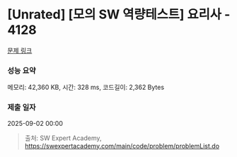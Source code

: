 # [Unrated] [모의 SW 역량테스트] 요리사 - 4128 

[문제 링크](https://swexpertacademy.com/main/code/problem/problemDetail.do?contestProbId=AWJR5apqD0EDFAXc) 

### 성능 요약

메모리: 42,360 KB, 시간: 328 ms, 코드길이: 2,362 Bytes

### 제출 일자

2025-09-02 00:00



> 출처: SW Expert Academy, https://swexpertacademy.com/main/code/problem/problemList.do
